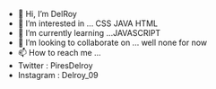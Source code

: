 - 👋 Hi, I’m DelRoy
- 👀 I’m interested in ... CSS JAVA HTML
- 🌱 I’m currently learning ...JAVASCRIPT
- 💞️ I’m looking to collaborate on ... well none for now
- 📫 How to reach me ...
- Twitter : PiresDelroy
- Instagram : Delroy_09

<!---
Delroy09/Delroy09 is a ✨ special ✨ repository because its `README.md` (this file) appears on your GitHub profile.
You can click the Preview link to take a look at your changes.
--->
